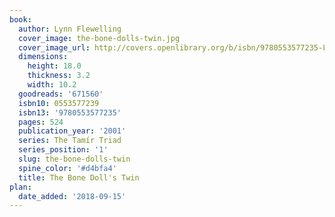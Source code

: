 ```yaml
---
book:
  author: Lynn Flewelling
  cover_image: the-bone-dolls-twin.jpg
  cover_image_url: http://covers.openlibrary.org/b/isbn/9780553577235-L.jpg
  dimensions:
    height: 18.0
    thickness: 3.2
    width: 10.2
  goodreads: '671560'
  isbn10: 0553577239
  isbn13: '9780553577235'
  pages: 524
  publication_year: '2001'
  series: The Tamír Triad
  series_position: '1'
  slug: the-bone-dolls-twin
  spine_color: '#d4bfa4'
  title: The Bone Doll's Twin
plan:
  date_added: '2018-09-15'
---
```

